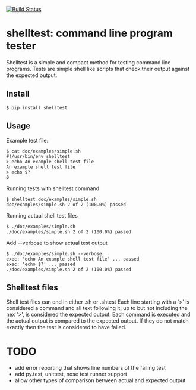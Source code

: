[![Build Status](https://travis-ci.org/jthacker/shelltest.svg?branch=master)](https://travis-ci.org/jthacker/shelltest)

# shelltest: command line program tester
Shelltest is a simple and compact method for testing command line programs.
Tests are simple shell like scripts that check their output against the expected output.


## Install
```
$ pip install shelltest
```

## Usage
Example test file:
```
$ cat doc/examples/simple.sh
#!/usr/bin/env shelltest
> echo An example shell test file
An example shell test file
> echo $?
0
```

Running tests with shelltest command
```
$ shelltest doc/examples/simple.sh
doc/examples/simple.sh 2 of 2 (100.0%) passed
```

Running actual shell test files
```
$ ./doc/examples/simple.sh
./doc/examples/simple.sh 2 of 2 (100.0%) passed
```

Add --verbose to show actual test output
```
$ ./doc/examples/simple.sh --verbose
exec: 'echo An example shell test file' ... passed
exec: 'echo $?' ... passed
./doc/examples/simple.sh 2 of 2 (100.0%) passed
```

## Shelltest files
Shell test files can end in either .sh or .shtest
Each line starting with a '>' is considered a command and all text following it,
up to but not including the nex '>', is considered the expected output.
Each command is executed and the actual output is compared to the expected output.
If they do not match exactly then the test is considered to have failed.


# TODO
* add error reporting that shows line numbers of the failing test
* add py.test, unittest, nose test runner support
* allow other types of comparison between actual and expected output
